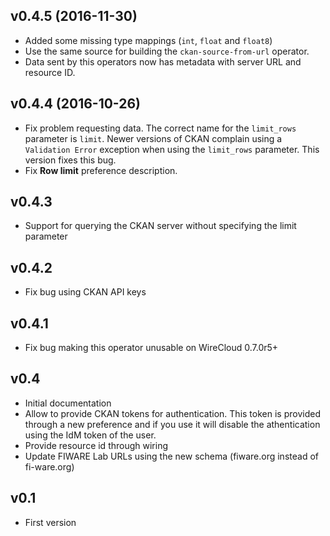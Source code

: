 ## v0.4.5 (2016-11-30)

- Added some missing type mappings (`int`, `float` and `float8`)
- Use the same source for building the `ckan-source-from-url` operator.
- Data sent by this operators now has metadata with server URL and resource ID.

## v0.4.4 (2016-10-26)

- Fix problem requesting data. The correct name for the `limit_rows` parameter
  is `limit`. Newer versions of CKAN complain using a `Validation Error`
  exception when using the `limit_rows` parameter. This version fixes this bug.
- Fix **Row limit** preference description.

## v0.4.3

- Support for querying the CKAN server without specifying the limit parameter


## v0.4.2

- Fix bug using CKAN API keys


## v0.4.1

- Fix bug making this operator unusable on WireCloud 0.7.0r5+


## v0.4

- Initial documentation
- Allow to provide CKAN tokens for authentication. This token is provided
  through a new preference and if you use it will disable the athentication
  using the IdM token of the user.
- Provide resource id through wiring
- Update FIWARE Lab URLs using the new schema (fiware.org instead of
  fi-ware.org)


## v0.1

* First version
